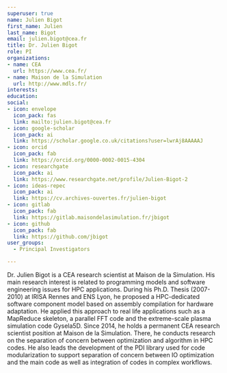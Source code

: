 ```yaml
---
superuser: true
name: Julien Bigot
first_name: Julien
last_name: Bigot
email: julien.bigot@cea.fr
title: Dr. Julien Bigot
role: PI
organizations:
- name: CEA
  url: https://www.cea.fr/
- name: Maison de la Simulation
  url: http://www.mdls.fr/
interests:
education:
social:
- icon: envelope
  icon_pack: fas
  link: mailto:julien.bigot@cea.fr
- icon: google-scholar
  icon_pack: ai
  link: https://scholar.google.co.uk/citations?user=lwrAj8AAAAAJ
- icon: orcid
  icon_pack: fab
  link: https://orcid.org/0000-0002-0015-4304
- icon: researchgate
  icon_pack: ai
  link: https://www.researchgate.net/profile/Julien-Bigot-2
- icon: ideas-repec
  icon_pack: ai
  link: https://cv.archives-ouvertes.fr/julien-bigot
- icon: gitlab
  icon_pack: fab
  link: https://gitlab.maisondelasimulation.fr/jbigot
- icon: github
  icon_pack: fab
  link: https://github.com/jbigot
user_groups:
  - Principal Investigators

---
```

Dr. Julien Bigot is a CEA research scientist at Maison de la Simulation.
His main research interest is related to programming models and software engineering issues for HPC applications.
During his Ph.D. Thesis (2007-2010) at IRISA Rennes and ENS Lyon, he proposed a HPC-dedicated software component model based on assembly compilation for hardware adaptation.
He applied this approach to real life applications such as a MapReduce skeleton, a parallel FFT code and the extreme-scale plasma simulation code Gysela5D.
Since 2014, he holds a permanent CEA research scientist position at Maison de la Simulation.
There, he conducts research on the separation of concern between optimization and algorithm in HPC codes.
He also leads the development of the PDI library used for code modularization to support separation of concern between IO optimization and the main code as well as integration of codes in complex workflows.
